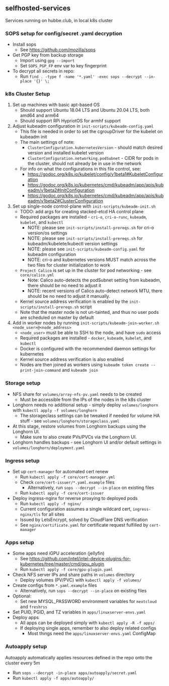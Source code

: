 ## selfhosted-services
Services running on hubbe.club, in local k8s cluster

### SOPS setup for config/secret .yaml decryption
- Install sops
    - See https://github.com/mozilla/sops
- Get PGP key from backup storage
    - Import using `gpg --import`
    - Set `SOPS_PGP_FP` env var to key fingerprint
- To decrypt all secrets in repo:
    - Run `find . -type f -name '*.yaml' -exec sops --decrypt --in-place '{}' \;`

### k8s Cluster Setup
1. Set up machines with basic apt-based OS
    - Should support Ubuntu 18.04 LTS and Ubuntu 20.04 LTS, both amd64 and arm64
    - Should support RPi HypriotOS for armhf support
2. Adjust kubeadm configuration in `init-scripts/kubeadm-config.yaml`
    - This file is needed in order to set the cgroupDriver for the kubelet on kubeadm init
    - The main settings of note:
        - `ClusterConfiguration.kubernetesVersion` - should match desired version and installed kubelet version
        - `ClusterConfiguration.networking.podSubnet` - CIDR for pods in the cluster, should not already be in use in the network
    - For info on what the configurations in this file control, see:
        - https://godoc.org/k8s.io/kubelet/config/v1beta1#KubeletConfiguration
        - https://godoc.org/k8s.io/kubernetes/cmd/kubeadm/app/apis/kubeadm/v1beta2#InitConfiguration
        - https://godoc.org/k8s.io/kubernetes/cmd/kubeadm/app/apis/kubeadm/v1beta2#ClusterConfiguration
3. Set up single-node control-plane with `init-scripts/kubeadm-init.sh`
    - TODO: add args for creating stacked-etcd HA control plane
    - Required packages are installed - `cri-o`, `cri-o-runc`, `kubeadm`, `kubelet`, and `kubectl`
        - NOTE: please see `init-scripts/install-prereqs.sh` for cri-o version/os settings
        - NOTE: please see `init-scripts/install-prereqs.sh` for kubeadm/kubelete/kubectl version settings
        - NOTE: please see `init-scripts/kubeadm-config.yaml` for kubeadm configuration
        - NOTE: cri-o and kubernetes versions MUST match across the two files for cluster initialization to work
    - `Project Calico` is set up in the cluster for pod networking - see `core/calico.yml`
        - Note: Calico auto-detects the podSubnet setting from kubeadm, there should be no need to adjust it
        - NOTE: recent versions of Calico auto-detect network MTU, there should be no need to adjust it manually.
    - Kernel source address verification is enabled by the `init-scripts/install-prereqs.sh` script
    - Note that the master node is not un-tainted, and thus no user pods are scheduled on master by default
4. Add in worker nodes by running `init-scripts/kubeadm-join-worker.sh <node_user>@<node_address>`
    - `<node_user>` must be able to SSH to the node, and have `sudo` access
    - Required packages are installed - `docker`, `kubeadm`, `kubelet`, and `kubectl`
    - Docker is configured with the recommended daemon settings for kubernetes
    - Kernel source address verification is also enabled
    - Nodes are then joined as workers using `kubeadm token create --print-join-command` and `kubeadm join`

### Storage setup
- NFS share for `volumes/array-nfs-pv.yaml` needs to be created
    - Must be accessible from the IPs of the nodes in the k8s cluster
- Longhorn needs no additional setup - simply deploy `volumes/longhorn` with `kubectl apply -f volumes/longhorn`
    - The storageclass settings can be tweaked if needed for volume HA stuff - see `volumes/longhorn/storageclass.yaml`
- At this stage, restore volumes from Longhorn backups using the Longhorn UI.
    - Make sure to also create PVs/PVCs via the Longhorn UI.
- Longhorn handles backups - see Longhorn UI and/or default settings in `volumes/longhorn/deployment.yaml`

### Ingress setup
- Set up `cert-manager` for automated cert renew
    - Run `kubectl apply -f core/cert-manager.yml`
    - Check `core/cert-issuer/*.yaml.example` files
        - Alternatively, run `sops --decrypt --in-place` on existing files
    - Run `kubectl apply -f core/cert-issuer`
- Deploy ingress-nginx for reverse proxying to deployed pods
    - Run `kubectl apply -f nginx/`
    - Current configuration assumes a single wildcard cert, `ingress-nginx/tls` for all sites
    - Issued by LetsEncrypt, solved by CloudFlare DNS verification
    - See `nginx/certificate.yaml` for certificate request fulfilled by `cert-manager`

### Apps setup
- Some apps need iGPU acceleration (jellyfin)
    - See https://github.com/intel/intel-device-plugins-for-kubernetes/tree/master/cmd/gpu_plugin
    - Run `kubectl apply -f core/gpu-plugin.yaml`
- Check NFS server IPs and share paths in `volumes` directory
    - Deploy volumes (PV/PVC) with `kubectl apply -f volumes/`
- Create configs from `*.yaml.example` files
    - Alternatively, run `sops --decrypt --in-place` on existing files
- Optional:
    - Set new MYSQL_PASSWORD environment variables for `nextcloud` and `freshrss`
- Set PUID, PGID, and TZ variables in `apps/linuxserver-envs.yaml`
- Deploy apps
    - All apps can be deployed simply with `kubectl apply -R -f apps/`
    - If deploying single apps, remember to also deploy related configs
        - Most things need the `apps/linuxserver-envs.yaml` ConfigMap

### Autoapply setup
Autoapply automatically applies resources defined in the repo onto the cluster every 5m
- Run `sops --decrypt -in-place apps/autoapply/secret.yaml`
- Run `kubectl apply -f apps/autoapply/`
